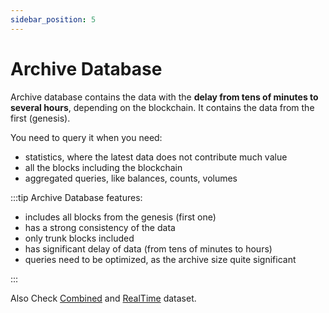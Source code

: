 ```yaml
---
sidebar_position: 5
---
```


# Archive Database

Archive database contains the data with the **delay from tens of minutes to several hours**,
depending on the blockchain. It contains the data from the first (genesis).

You need to query it when you need:

* statistics, where the latest data does not contribute much value
* all the blocks including the blockchain
* aggregated queries, like balances, counts, volumes

:::tip
Archive Database features:

* includes all blocks from the genesis (first one)
* has a strong consistency of the data
* only trunk blocks included
* has significant delay of data (from tens of minutes to hours)
* queries need to be optimized, as the archive size quite significant

:::


Also Check [Combined](combined) and [RealTime](realtime) dataset.